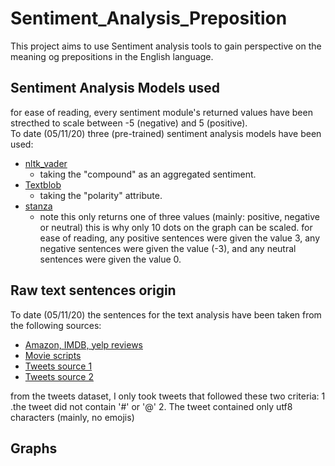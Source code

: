 # Sentiment_Analysis_Preposition
This project aims to use Sentiment analysis tools to gain perspective on the meaning og prepositions in the English language. 

## Sentiment Analysis Models used
for ease of reading, every sentiment module's returned values have been 
strecthed to scale between -5 (negative) and 5 (positive).  
To date (05/11/20) three (pre-trained) sentiment analysis models have been used:
-	[nltk_vader](https://www.nltk.org/_modules/nltk/sentiment/vader.html)
    - taking the "compound" as an aggregated sentiment. 
-	[Textblob](https://textblob.readthedocs.io/en/dev/quickstart.html#sentiment-analysis)
    - taking the "polarity" attribute.
-	[stanza](https://stanfordnlp.github.io/stanza/sentiment.html) 
    - note this only returns one of three values (mainly: positive, negative or neutral)
    this is why only 10 dots on the graph can be scaled. for ease of reading, 
    any positive sentences were given the value 3, any negative sentences were given the value (-3), 
    and any neutral sentences were given the value 0. 

##  Raw text sentences origin
To date (05/11/20) the sentences for the text analysis have been taken from the following sources: 
-	[Amazon, IMDB, yelp reviews](https://github.com/microsoft/ML-Server-PythonSamples/tree/master/microsoftml/202/data/sentiment_analysis) 
-	[Movie scripts](http://www.cs.cornell.edu/~cristian/Cornell_Movie-Dialogs_Corpus.html) 
-	[Tweets source 1](https://raw.githubusercontent.com/sharmaroshan/Twitter-Sentiment-Analysis/master/test_tweets.csv) 
-	[Tweets source 2](https://raw.githubusercontent.com/sharmaroshan/Twitter-Sentiment-Analysis/master/train_tweet.csv) 

from the tweets dataset, I only took tweets that followed these two criteria: 
1	.the tweet did not contain '#' or '@'
2.	The tweet contained only utf8 characters (mainly, no emojis)

## Graphs


